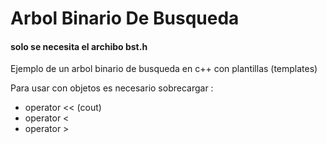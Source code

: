 # Arbol Binario De Busqueda

#### solo se necesita el archibo bst.h  

Ejemplo de un arbol binario de busqueda en c++ con plantillas (templates)

Para usar con objetos es necesario sobrecargar :
* operator << (cout)
* operator <
* operator >
